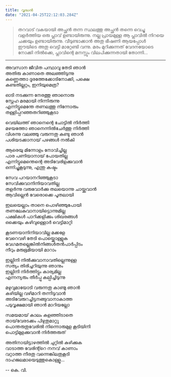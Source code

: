 ```yaml
---
title: വൃദ്ധൻ
date: "2021-04-25T22:12:03.284Z"
---
```


> തറവാട് വകയായി അച്ഛൻ തന്ന സ്ഥലത്തു അച്ഛൻ തന്നെ വെച്ചു വളർത്തിയ ഒരു പ്ലാവ് ഉണ്ടായിരുന്നു. നല്ല പ്രായമുള്ള ആ പ്ലാവിൽ നിറയെ ചക്കയും ഉണ്ടായിരുന്നു. വീടുണ്ടാക്കാൻ അതു ഭീഷണി ആയപ്പോൾ ഈയിടെ അതു വെട്ടി മാറ്റേണ്ടി വന്നു. മരം മുറിക്കുന്നത് വേദനയോടെ നോക്കി നിൽക്കെ, പ്ലാവിന്റെ മനസ്സും വിലപിക്കുന്നതായി തോന്നി...

---

അവസാന ജീവിത പന്ഥാവു തേടി ഞാൻ  
അതിരു കാണാതെ അലഞ്ഞിടുന്നു  
കണ്ണെത്താ ദൂരത്തേക്കോടിനോക്കി, പക്ഷെ  
കണ്ടതില്ലറ്റം, ഇനിയുമെത്ര?

ഓടി നടക്കുന്ന നേരത്തു ഞാനൊരു  
സ്നേഹ മരമായി നിന്നിരുന്നു  
എന്നിട്ടുമെന്തേ തണലത്തു നിന്നോരും  
തള്ളിപ്പറഞ്ഞതറിഞ്ഞുകൂടാ  

വെയിലത്ത് ഞാനെന്റെ ചോട്ടിൽ നിർത്തി  
മഴയത്തോ ഞാനെന്നിൽചേർത്തു നിർത്തി  
വിശന്നു വലഞ്ഞു വരുന്നതു കണ്ടു ഞാൻ  
പശിയടക്കാനായ് പഴങ്ങൾ നൽകി  

ആരെയു മിന്നോളം നോവിച്ചില്ല  
പാര പണിയാനായ് പോയതില്ല  
എന്നിട്ടുമെന്തെന്റെ അടിവേരിളക്കുവാൻ  
ഒന്നിച്ചുകൂടുന്നു, എന്തു കഷ്ടം  

സേവ പറയാനറിഞ്ഞുകൂടാ  
സേവിക്കുവാനിനിയാവതില്ല  
തളർന്നു വരുവോർക്കു തലയൊന്നു ചായ്ക്കുവാൻ  
ആവില്ലെൻ വേരൊക്കെ പൂതലായി  

ഇലയെല്ലാം താനെ പൊഴിഞ്ഞുപോയി  
തണലേകുവാനായിട്ടൊന്നുമില്ല  
പക്ഷികൾ പാറിക്കളിക്കും ശിഖരങ്ങൾ  
ഒക്കെയും കഴിവുള്ളൊർ വെട്ടിമാറ്റി  

കൂടണയാനിനിയാവില്ല മക്കളേ  
വേറെവഴി തേടി പൊയ്ക്കൊള്ളുക  
വേഗമതല്ലെങ്കിൽനിങ്ങൾതൻപാർപ്പിടം  
നീറും മരുഭൂമിയായി മാറാം  

ഇല്ലിനി നിൽക്കുവാനാവതില്ലെന്നുള്ള  
സത്യം തിരിച്ചറിയുന്നു ഞാനും  
ഇല്ലിനി നിർത്തിട്ടും കാര്യമില്ല  
എന്നന്യരും തീർപ്പു കല്പിച്ചിടുന്നു  

മഴുവുമായോടി വരുന്നതു കാണ്മു ഞാൻ  
കഴിയില്ല വഴിമാറി തന്നീടുവാൻ  
അടിവേരുറച്ചിട്ടനങ്ങുവാനാകാത്ത  
പടുവൃക്ഷമായി ഞാൻ മാറിയല്ലോ  

സമയമായ് കാലം കളഞ്ഞിടാതെ  
തായ്‌വേരടക്കം പിഴുതുമാറ്റൂ  
പൊന്തരുതുവേരിൽ നിന്നൊരുമുള കൂടിയിനി  
പൊട്ടിമുളക്കുവാൻ നിർത്തരുത്  

അതിനായിട്ടാഴത്തിൽ ചുറ്റിൽ കുഴിക്കുക  
വാടാത്ത വേരിന്റ്റെ നനവ് കാണാം  
വറ്റാത്ത നീരതു വന്നെങ്കിലതുകൂടി  
ദാഹജലമായെടുത്തുകൊള്ളൂ...

--
കെ. വി.
